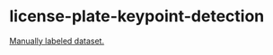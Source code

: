 # license-plate-keypoint-detection

[Manually labeled dataset.](https://app.roboflow.com/g15/car-license-plates-rus/5)
